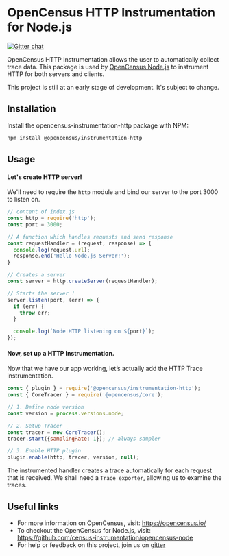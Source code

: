 # OpenCensus HTTP Instrumentation for Node.js
[![Gitter chat][gitter-image]][gitter-url]

OpenCensus HTTP Instrumentation allows the user to automatically collect trace data. This package is used by [OpenCensus Node.js](https://github.com/census-instrumentation/opencensus-node/tree/master/packages/opencensus-nodejs) to instrument HTTP for both servers and clients.

This project is still at an early stage of development. It's subject to change.

## Installation

Install the opencensus-instrumentation-http package with NPM:
```bash
npm install @opencensus/instrumentation-http
```

## Usage

#### Let's create HTTP server!
We'll need to require the ```http``` module and bind our server to the port 3000 to listen on.

```javascript
// content of index.js
const http = require('http');
const port = 3000;

// A function which handles requests and send response
const requestHandler = (request, response) => {
  console.log(request.url);
  response.end('Hello Node.js Server!');
}

// Creates a server
const server = http.createServer(requestHandler);

// Starts the server !
server.listen(port, (err) => {
  if (err) {
    throw err;
  }

  console.log(`Node HTTP listening on ${port}`);
});
```

#### Now, set up a HTTP Instrumentation.
Now that we have our app working, let’s actually add the HTTP Trace instrumentation.

```javascript
const { plugin } = require('@opencensus/instrumentation-http');
const { CoreTracer } = require('@opencensus/core');

// 1. Define node version
const version = process.versions.node;

// 2. Setup Tracer
const tracer = new CoreTracer();
tracer.start({samplingRate: 1}); // always sampler

// 3. Enable HTTP plugin
plugin.enable(http, tracer, version, null);
```

The instrumented handler creates a trace automatically for each request that is received. We shall need a ```Trace exporter```, allowing us to examine the traces.

## Useful links
- For more information on OpenCensus, visit: <https://opencensus.io/>
- To checkout the OpenCensus for Node.js, visit: <https://github.com/census-instrumentation/opencensus-node>
- For help or feedback on this project, join us on [gitter](https://gitter.im/census-instrumentation/Lobby)

[gitter-image]: https://badges.gitter.im/census-instrumentation/lobby.svg
[gitter-url]: https://gitter.im/census-instrumentation/lobby?utm_source=badge&utm_medium=badge&utm_campaign=pr-badge&utm_content=badge
